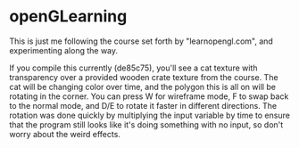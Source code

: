 # openGLearning
This is just me following the course set forth by "learnopengl.com", and experimenting along the way.

  If you compile this currently (de85c75), you'll see a cat texture with transparency over a provided wooden crate texture from the course.
  The cat will be changing color over time, and the polygon this is all on will be rotating in the corner.
  You can press W for wireframe mode, F to swap back to the normal mode, and D/E to rotate it faster in different directions.
    The rotation was done quickly by multiplying the input variable by time to ensure that the program still looks like it's doing something with no input, so don't worry about the weird effects.
